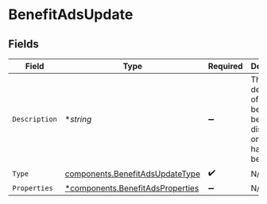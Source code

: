 # BenefitAdsUpdate


## Fields

| Field                                                                               | Type                                                                                | Required                                                                            | Description                                                                         |
| ----------------------------------------------------------------------------------- | ----------------------------------------------------------------------------------- | ----------------------------------------------------------------------------------- | ----------------------------------------------------------------------------------- |
| `Description`                                                                       | **string*                                                                           | :heavy_minus_sign:                                                                  | The description of the benefit. Will be displayed on products having this benefit.  |
| `Type`                                                                              | [components.BenefitAdsUpdateType](../../models/components/benefitadsupdatetype.md)  | :heavy_check_mark:                                                                  | N/A                                                                                 |
| `Properties`                                                                        | [*components.BenefitAdsProperties](../../models/components/benefitadsproperties.md) | :heavy_minus_sign:                                                                  | N/A                                                                                 |